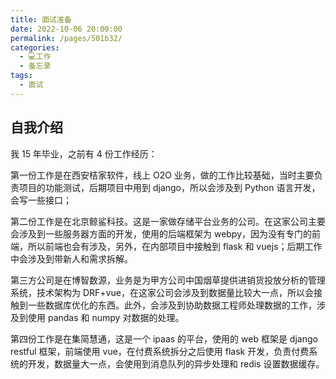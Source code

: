```yaml
---
title: 面试准备
date: 2022-10-06 20:00:00
permalink: /pages/501b32/
categories:
  - 💻工作
  - 备忘录
tags:
  - 面试
---
```

## 自我介绍

我 15 年毕业，之前有 4 份工作经历：

第一份工作是在西安桔家软件，线上 O2O 业务，做的工作比较基础，当时主要负责项目的功能测试，后期项目中用到 django，所以会涉及到 Python 语言开发，会写一些接口；

第二份工作是在北京鲸鲨科技。这是一家做存储平台业务的公司。在这家公司主要会涉及到一些服务器方面的开发，使用的后端框架为 webpy，因为没有专门的前端，所以前端也会有涉及，另外，在内部项目中接触到 flask 和 vuejs；后期工作中会涉及到带新人和需求拆解。

第三方公司是在博智数源，业务是为甲方公司中国烟草提供进销货投放分析的管理系统，技术架构为 DRF+vue，在这家公司会涉及到数据量比较大一点，所以会接触到一些数据库优化的东西。此外，会涉及到协助数据工程师处理数据的工作，涉及到使用 pandas 和 numpy 对数据的处理。

第四份工作是在集简慧通，这是一个 ipaas 的平台，使用的 web 框架是 django restful 框架，前端使用 vue，在付费系统拆分之后使用 flask 开发，负责付费系统的开发，数据量大一点，会使用到消息队列的异步处理和 redis 设置数据缓存。